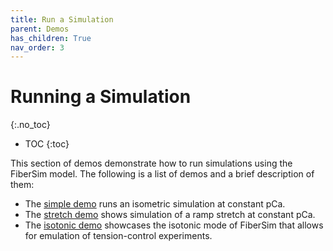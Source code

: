 ```yaml
---
title: Run a Simulation
parent: Demos
has_children: True
nav_order: 3
---
```


# Running a Simulation
{:.no_toc}

* TOC
{:toc}

This section of demos demonstrate how to run simulations using the FiberSim model. The following is a list of demos and a brief description of them:
  + The [simple demo](simple/simple.md) runs an isometric simulation at constant pCa.
  + The [stretch demo](stretch/stretch.md) shows simulation of a ramp stretch at constant pCa.
  + The [isotonic demo](isotonic/isotonic.md) showcases the isotonic mode of FiberSim that allows for emulation of tension-control experiments.
  